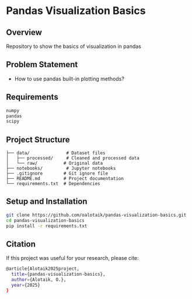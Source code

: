 # Pandas Visualization Basics

## Overview
Repository to show the basics of visualization in pandas

## Problem Statement
- How to use pandas built-in plotting methods?

## Requirements
```bash
numpy
pandas
scipy
```
## Project Structure

```basic
├── data/              # Dataset files
│   ├── processed/     # Cleaned and processed data
│   └── raw/          # Original data
├── notebooks/         # Jupyter notebooks
├── .gitignore        # Git ignore file
├── README.md         # Project documentation
└── requirements.txt  # Dependencies
```

## Setup and Installation
```bash
git clone https://github.com/oalotaik/pandas-visualization-basics.git
cd pandas-visualization-basics
pip install -r requirements.txt
```


## Citation
If this project was useful for your research, please cite:
```bash
@article{Alotaik2025project,
  title={pandas-visualization-basics},
  author={Alotaik, O.},
  year={2025}
}
```


